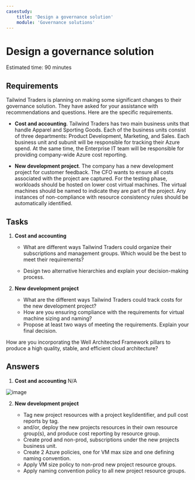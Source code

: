 ```yaml
---
casestudy:
    title: 'Design a governance solution'
    module: 'Governance solutions'
---
```


# Design a governance solution

Estimated time: 90 minutes

## Requirements

Tailwind Traders is planning on making some significant changes to their governance solution. They have asked for your assistance with recommendations and questions. Here are the specific requirements.

* **Cost and accounting**. Tailwind Traders has two main business units that handle Apparel and Sporting Goods. Each of the business units consist of three departments: Product Development, Marketing, and Sales. Each business unit and subunit will be responsible for tracking their Azure spend. At the same time, the Enterprise IT team will be responsible for providing company-wide Azure cost reporting.

* **New development project**. The company has a new development project for customer feedback. The CFO wants to ensure all costs associated with the project are captured. For the testing phase, workloads should be hosted on lower cost virtual machines. The virtual machines should be named to indicate they are part of the project. Any instances of non-compliance with resource consistency rules should be automatically identified.

## Tasks

1. **Cost and accounting** 

    * What are different ways Tailwind Traders could organize their subscriptions and management groups. Which would be the best to meet their requirements? 

    * Design two alternative hierarchies and explain your decision-making process.

2. **New development project** 

    * What are the different ways Tailwind Traders could track costs for the new development project?
    * How are you ensuring compliance with the requirements for virtual machine sizing and naming? 
    * Propose at least two ways of meeting the requirements. Explain your final decision. 

How are you incorporating the Well Architected Framework pillars to produce a high quality, stable, and efficient cloud architecture?

## Answers

1. **Cost and accounting**  N/A

![image](https://user-images.githubusercontent.com/6578121/159312061-13141296-4fc6-450d-9c39-c2165786d1bf.png)

2. **New development project** 

    * Tag new project resources with a project key/identifier, and pull cost reports by tag.
    * and/or, deploy the new projects resources in their own resource group(s), and produce cost reporting by resource group.
    * Create prod and non-prod, subscriptions under the new projects business unit.
    * Create 2 Azure policies, one for VM max size and one defining naming convention.
    * Apply VM size policy to non-prod new project resource groups.
    * Apply naming convention policy to all new project resource groups.
